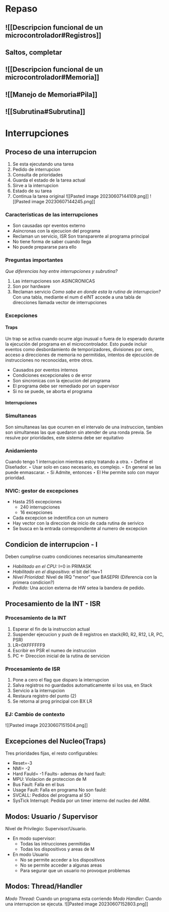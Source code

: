 # Repaso
## ![[Descripcion funcional de un microcontrolador#Registros]]


## Saltos, completar

## ![[Descripcion funcional de un microcontrolador#Memoria]]

## ![[Manejo de Memoria#Pila]]

## ![[Subrutina#Subrutina]]
# Interrupciones
## Proceso de una interrupcion
1. Se esta ejecutando una tarea
2. Pedido de interrupcion
3. Consulta de prioridades
4. Guarda el estado de la tarea actual
5. Sirve a la interrupcion
6. Estado de su tarea
7. Continua la tarea original
![[Pasted image 20230607144109.png]]
![[Pasted image 20230607144245.png]]

### Caracteristicas de las interrupciones
- Son causadas opr eventos externo
- Asincronas con la ejecucion del programa
- Reclaman un servicio, ISR
Son transparente al programa principal
- No tiene forma de saber cuando llega
- No puede prepararse para ello

### Preguntas importantes
*Que diferencias hay entre interrupciones y subrutina?*
1. Las interrupciones son ASINCRONICAS
2. Son por hardware
3. Reclaman servicio
*Como sabe en donde esta la rutina de interrupcion?*
Con una tabla, mediante el num d eINT accede a una tabla de direcciones llamada vector de interrupciones

### Excepciones
#### Traps
Un trap se activa cuando ocurre algo inusual o fuera de lo esperado durante la ejecución del programa en el microcontrolador. Esto puede incluir eventos como desbordamiento de temporizadores, divisiones por cero, acceso a direcciones de memoria no permitidas, intentos de ejecución de instrucciones no reconocidas, entre otros.
- Causados por eventos internos
- Condiciones excepcionales o de error
- Son sincronicas con la ejecucion del programa
- El programa debe ser remediado por un supervisor
- Si no se puede, se aborta el programa
#### Interrupciones

### Simultaneas
Son simultaneas las que ocurren en el intervalo de una instruccion, tambien son simultaneas las que quedaron sin atender de una ronda previa. Se resulve por prioridades, este sistema debe ser equitativo

### Anidamiento
Cuando tengo 1 interrupcion mientras estoy tratando a otra.
‣ Define el Diseñador.
	‣ Usar solo en caso necesario, es complejo.
	‣ En general se las puede enmascarar.
‣ Si Admite, entonces
	‣ El Hw permite solo con mayor prioridad.


### NVIC: gestor de excepciones
- Hasta 255 excepciones
	- 240 interrupciones
	- 16 excepciones
- Cada excepcion se indentifica con un numero
- Hay vector con la direccion de inicio de cada rutina de serivico
- Se busca en la entrada correspondiente al numero de excepcion


## Condicion de interrupcion - I
Deben cumplirse cuatro condiciones necesarios simultaneamente
- *Habilitado en el CPU:* I=0 in PRIMASK
- *Habilitado en el dispositivo:* el bit del Hw=1
- *Nivel Prioridad:* Nivel de IRQ "menor" que BASEPRI (Diferencia con la primera condicion?)
- *Pedido:* Una accion externa de HW setea la bandera de pedido.

## Procesamiento de la INT - ISR
### Procesamiento de la INT
1. Esperar el fin de la instruccion actual
2. Suspender ejecucion y push de 8 registros en stack(R0, R2, R12, LR, PC, PSR)
3. LR=0XFFFFFF9
4. Escribir en PSR el numeo de instruccion
5. PC <- Direccion inicial de la rutina de servicion
### Procesamiento de ISR
1. Pone a cero el flag que disparo la interrupcion
2. Salva registros no guardados automaticamente si los usa, en Stack
3. Servicio a la interrupcion
4. Restaura registro del punto (2)
5. Se retorna al prog principal con BX LR

### EJ: Cambio de contexto
![[Pasted image 20230607151504.png]]

## Excepciones del Nucleo(Traps)
Tres prioridades fijas, el resto configurables:
- Reset=-3
- NMI= -2
- Hard Fauld= -1
Faults- ademas de hard fault:
- MPU: Violacion de proteccion de M
- Bus Fault: Falla en el bus
- Usage Fault: Falla en programa
No son fauld:
- SVCALL: Pedidos del programa al SO
- SysTick Interrupt: Pedida por un timer interno del nucleo del ARM.

## Modos: Usuario / Supervisor
Nivel de Privilegio: Supervisor/Usuario.
- En modo supervisor:
	- Todas las intrucciones permitidas
	- Todas los dispositivos y areas de M
- En modo Usuario
	- No se permite acceder a los dispositivos
	- No se permite acceder a algunas areas
	- Para segurar que un usuario no provoque problemas

## Modos: Thread/Handler
*Modo Thread:* Cuando un programa esta corriendo
*Modo Handler:* Cuando una interrupcion se ejecuta.
![[Pasted image 20230607152803.png]]
